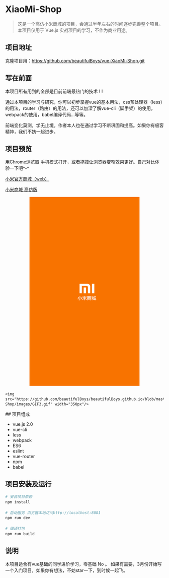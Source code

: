 # XiaoMi-Shop

> 这是一个高仿小米商城的项目，会通过半年左右的时间逐步完善整个项目。本项目仅用于 Vue.js 实战项目的学习，不作为商业用途。


## 项目地址

克隆项目用：https://github.com/beautifulBoys/vue-XiaoMi-Shop.git

## 写在前面

  本项目所有用到的全部是目前前端最热门的技术 ! !

  通过本项目的学习与研究，你可以初步掌握vue的基本用法，css预处理器（less）的用法，router（路由）的用法，还可以加深了解vue-cli（脚手架）的使用，webpack的使用，babel编译代码...等等。

  前端变化莫测，学无止境。作者本人也在通过学习不断巩固和提高。如果你有极客精神，我们不妨一起进步。


## 项目预览

  用Chrome浏览器 手机模式打开，或者拖拽让浏览器变窄效果更好。自己对比体验一下吧^-^

[小米官方商城（web）](http://m.mi.com/)

[小米商城 高仿版](http://www.lixin5.top/mi/)

<p align="center">
	<img src="https://github.com/beautifulBoys/beautifulBoys.github.io/blob/master/source/XiaoMi-Shop/images/GIF1.gif" width="350px"/>
  
	<img src="https://github.com/beautifulBoys/beautifulBoys.github.io/blob/master/source/XiaoMi-Shop/images/GIF3.gif" width="350px"/>
</p>
## 项目组成

* vue.js 2.0
* vue-cli
* less
* webpack
* ES6
* eslint
* vue-router
* npm
* babel

## 项目安装及运行

``` bash
# 安装项目依赖
npm install

# 启动服务 浏览器本地访问http://localhost:8081
npm run dev

# 编译打包
npm run build
```

## 说明

  本项目适合有vue基础的同学进阶学习，零基础 No 。
  如果有需要，3月份开始写一个入门项目，如果你有想法，不妨star一下，到时候一起飞。

